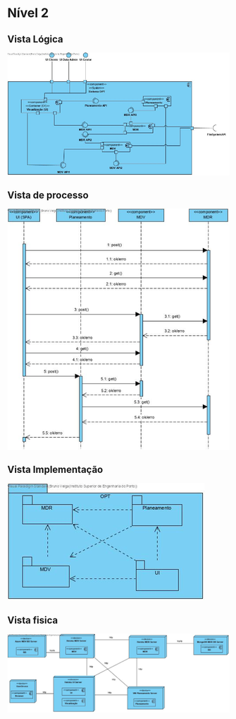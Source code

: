 # Nível 2

## Vista Lógica

![VistaLogica](Nivel2-VistaLogica.jpg)

## Vista de processo

![VistaProcesso](Nivel2-VistaProcesso.jpg)

## Vista Implementação

![Implementação](Nivel2-Implementacao.jpg)

## Vista fisica 

![VistaFisica](Nivel2-VistaFisica.jpg)


